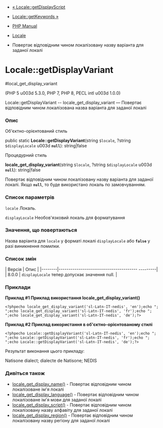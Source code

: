 - [« Locale::getDisplayScript](locale.getdisplayscript.md)
- [Locale::getKeywords »](locale.getkeywords.md)

- [PHP Manual](index.md)
- [Locale](class.locale.md)
- Повертає відповідним чином локалізовану назву варіанта
для заданої локалі

# Locale::getDisplayVariant

#local_get_display_variant

(PHP 5 u003d 5.3.0, PHP 7, PHP 8, PECL intl u003d 1.0.0)

Locale::getDisplayVariant -- locale_get_display_variant — Повертає
відповідним чином локалізована назва варіанта для заданої
локалі

### Опис

Об'єктно-орієнтований стиль

public static **Locale::getDisplayVariant**(string `$locale`, ?string
`$displayLocale` u003d **`null`**): string\|false

Процедурний стиль

**locale_get_display_variant**(string `$locale`, ?string
`$displayLocale` u003d **`null`**): string\|false

Повертає відповідним чином локалізовану назву варіанта для
заданої локалі. Якщо **`null`**, то буде використано локаль по
замовчуванням.

### Список параметрів

`locale`
Локаль.

`displayLocale`
Необов'язковий локаль для форматування

### Значення, що повертаються

Назва варіанта для `locale` у форматі локалі `displayLocale` або
**`false`** у разі виникнення помилки.

### Список змін

| Версія | Опис |
|--------|---------------------------------------- ---------|
| 8.0.0 | `displayLocale` тепер допускає значення null. |

### Приклади

**Приклад #1 Приклад використання **locale_get_display_variant()****

`<?phpecho locale_get_display_variant('sl-Latn-IT-nedis', 'en');echo ";
";echo locale_get_display_variant('sl-Latn-IT-nedis', 'fr');echo ";
";echo locale_get_display_variant('sl-Latn-IT-nedis', 'de');?> `

**Приклад #2 Приклад використання в об'єктно-орієнтованому стилі**

`<?phpecho Locale::getDisplayVariant('sl-Latn-IT-nedis', 'en');echo ";
";echo Locale::getDisplayVariant('sl-Latn-IT-nedis', 'fr');echo ";
";echo Locale::getDisplayVariant('sl-Latn-IT-nedis', 'de');?> `

Результат виконання цього прикладу:

Natisone dialect;
dialecte de Natisone;
NEDIS

### Дивіться також

- [locale_get_display_name()](locale.getdisplayname.md) - Повертає
відповідним чином локалізоване ім'я локалі
- [locale_get_display_language()](locale.getdisplaylanguage.md) -
Повертає відповідним чином локалізоване ім'я мови для
заданої локалі
- [locale_get_display_script()](locale.getdisplayscript.md) -
Повертає відповідним чином локалізовану назву алфавіту
для заданої локалі
- [locale_get_display_region()](locale.getdisplayregion.md) -
Повертає відповідним чином локалізовану назву регіону
для заданої локалі
